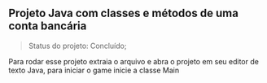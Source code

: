 <h2>Projeto Java com classes e métodos de uma conta bancária </h2>

>Status do projeto: Concluído;

Para rodar esse projeto extraia o arquivo e abra o projeto em seu editor de texto Java, para iniciar o game inicie a classe Main
